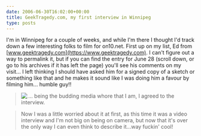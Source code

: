 ```yaml
---
date: 2006-06-30T16:02:00+00:00
title: GeekTragedy.com, my first interview in Winnipeg
type: posts
---
```

I'm in Winnipeg for a couple of weeks, and while I'm there I thought I'd track down a few interesting folks to film for on10.net. First up on my list, Ed from [www.geektragedy.com](https://www.geektragedy.com). I can't figure out a way to permalink it, but if you can find the entry for June 28 (scroll down, or go to his archives if it has left the page) you'll see his comments on my visit... I left thinking I should have asked him for a signed copy of a sketch or something like that and he makes it sound like I was doing him a favour by filming him... humble guy!!

> [<img src="http://www.geektragedy.com/images/blogpic.jpg" border="0" align="left" />](https://www.geektragedy.com)... being the budding media whore that I am, I agreed to the interview.

> Now I was a little worried about it at first, as this time it was a video interview and I'm not big on being on camera, but now that it's over the only way I can even think to describe it...way fuckin' cool!
